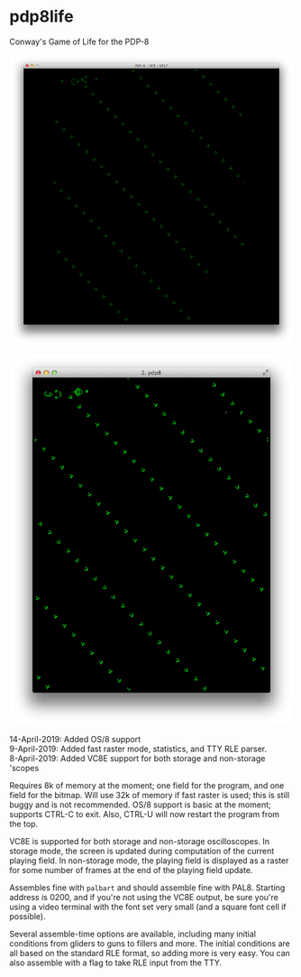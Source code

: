 # pdp8life
Conway's Game of Life for the PDP-8

![SimH VC8E output screenshot](screenshot_vc8e.png)

![Terminal based output screenshot](screenshot.png)

14-April-2019: Added OS/8 support  
9-April-2019: Added fast raster mode, statistics, and TTY RLE parser.  
8-April-2019: Added VC8E support for both storage and non-storage 'scopes  

Requires 8k of memory at the moment; one field for the program, and
one field for the bitmap. Will use 32k of memory if fast raster is used; 
this is still buggy and is not recommended. OS/8 support is basic at the
moment; supports CTRL-C to exit. Also, CTRL-U will now restart the 
program from the top.

VC8E is supported for both storage and non-storage oscilloscopes. In
storage mode, the screen is updated during computation of the current
playing field. In non-storage mode, the playing field is displayed as a
raster for some number of frames at the end of the playing field update.

Assembles fine with `palbart` and should assemble fine with PAL8. 
Starting address is 0200, and if you're not using the VC8E output, be sure
you're using a video terminal with the font set very small (and a square 
font cell if possible).

Several assemble-time options are available, including many initial
conditions from gliders to guns to fillers and more. The initial conditions
are all based on the standard RLE format, so adding more is very easy.
You can also assemble with a flag to take RLE input from the TTY.
